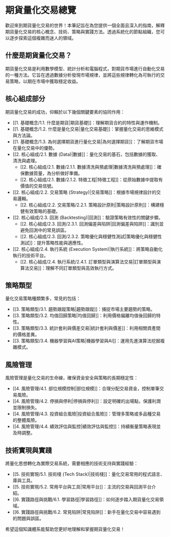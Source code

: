 # 期貨量化交易總覽

歡迎來到期貨量化交易的世界！本筆記旨在為您提供一個全面且深入的指南，解釋期貨量化交易的核心概念、技術、策略與實踐方法。透過系統化的節點組織，您可以逐步探索這個複雜而迷人的領域。

## 什麼是期貨量化交易？

期貨量化交易是利用數學模型、統計分析和電腦程式，對期貨市場進行自動化交易的一種方法。它旨在透過數據分析發現市場規律，並將這些規律轉化為可執行的交易策略，以期在市場中獲取穩定收益。

## 核心組成部分

期貨量化交易的成功，仰賴於以下幾個關鍵要素的協同作用：

- [[1. 基礎概念/1.1. 什麼是期貨|期貨基礎]]：理解期貨合約的特性與運作機制。
- [[1. 基礎概念/1.2. 什麼是量化交易|量化交易基礎]]：掌握量化交易的思維模式與方法論。
- [[1. 基礎概念/1.3. 為何選擇期貨進行量化交易|為何選擇期貨]]：了解期貨市場在量化交易中的優勢。
- [[2. 核心組成/2.1. 數據 (Data)|數據]]：量化交易的基石，包括數據的獲取、清洗與處理。
    - [[2. 核心組成/2.1. 數據/2.1.1. 數據清洗與預處理|數據清洗與預處理]]：確保數據質量，為分析做好準備。
    - [[2. 核心組成/2.1. 數據/2.1.2. 特徵工程|特徵工程]]：從原始數據中提取有價值的交易信號。
- [[2. 核心組成/2.2. 交易策略 (Strategy)|交易策略]]：根據市場規律設計的交易邏輯。
    - [[2. 核心組成/2.2. 交易策略/2.2.1. 策略設計原則|策略設計原則]]：構建穩健有效策略的基礎。
- [[2. 核心組成/2.3. 回測 (Backtesting)|回測]]：驗證策略有效性的關鍵步驟。
    - [[2. 核心組成/2.3. 回測/2.3.1. 回測偏差與陷阱|回測偏差與陷阱]]：識別並避免回測中的常見誤區。
    - [[2. 核心組成/2.3. 回測/2.3.2. 策略優化與穩健性測試|策略優化與穩健性測試]]：提升策略性能與適應性。
- [[2. 核心組成/2.4. 執行系統 (Execution System)|執行系統]]：將策略自動化執行的技術平台。
    - [[2. 核心組成/2.4. 執行系統/2.4.1. 訂單類型與演算法交易|訂單類型與演算法交易]]：理解不同訂單類型與高效執行方式。

## 策略類型

量化交易策略種類繁多，常見的包括：

- [[3. 策略類型/3.1. 趨勢跟蹤策略|趨勢跟蹤]]：捕捉市場主要趨勢的策略。
- [[3. 策略類型/3.2. 均值回歸策略|均值回歸]]：利用價格偏離均值後回歸的特性。
- [[3. 策略類型/3.3. 統計套利與價差交易|統計套利與價差]]：利用相關資產間的價格差異。
- [[3. 策略類型/3.4. 機器學習與AI策略|機器學習與AI]]：運用先進演算法挖掘複雜模式。

## 風險管理

風險管理是量化交易的生命線，確保資金安全與策略的長期穩定性：

- [[4. 風險管理/4.1. 部位規模控制|部位規模]]：合理分配交易資金，控制單筆交易風險。
- [[4. 風險管理/4.2. 停損與停利|停損與停利]]：設定明確的出場點，保護利潤並限制損失。
- [[4. 風險管理/4.3. 投資組合風險|投資組合風險]]：管理多策略或多品種交易的整體風險。
- [[4. 風險管理/4.4. 績效評估與監控|績效評估與監控]]：持續衡量策略表現並及時調整。

## 技術實現與實踐

將量化思想轉化為實際交易系統，需要相應的技術支持與實踐經驗：

- [[5. 技術實現/5.1. 技術棧 (Tech Stack)|技術棧]]：量化交易常用的程式語言、庫與工具。
- [[5. 技術實現/5.2. 常用平台與工具|常用平台]]：主流的交易與回測平台介紹。
- [[6. 實踐路徑與挑戰/6.1. 學習路徑|學習路徑]]：如何逐步踏入期貨量化交易領域。
- [[6. 實踐路徑與挑戰/6.2. 常見陷阱|常見陷阱]]：新手在量化交易中容易遇到的問題與誤區。

希望這個知識體系能幫助您更好地理解和掌握期貨量化交易！